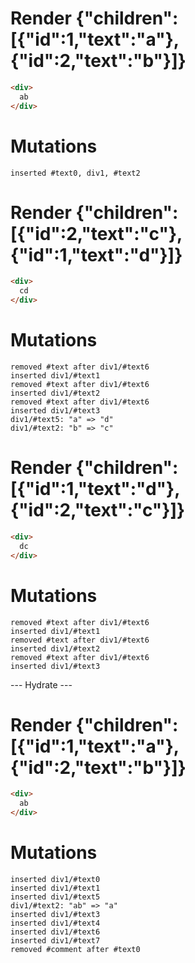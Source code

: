 # Render {"children":[{"id":1,"text":"a"},{"id":2,"text":"b"}]}
```html
<div>
  ab
</div>
```

# Mutations
```
inserted #text0, div1, #text2
```


# Render {"children":[{"id":2,"text":"c"},{"id":1,"text":"d"}]}
```html
<div>
  cd
</div>
```

# Mutations
```
removed #text after div1/#text6
inserted div1/#text1
removed #text after div1/#text6
inserted div1/#text2
removed #text after div1/#text6
inserted div1/#text3
div1/#text5: "a" => "d"
div1/#text2: "b" => "c"
```


# Render {"children":[{"id":1,"text":"d"},{"id":2,"text":"c"}]}
```html
<div>
  dc
</div>
```

# Mutations
```
removed #text after div1/#text6
inserted div1/#text1
removed #text after div1/#text6
inserted div1/#text2
removed #text after div1/#text6
inserted div1/#text3
```


--- Hydrate ---
# Render {"children":[{"id":1,"text":"a"},{"id":2,"text":"b"}]}
```html
<div>
  ab
</div>
```

# Mutations
```
inserted div1/#text0
inserted div1/#text1
inserted div1/#text5
div1/#text2: "ab" => "a"
inserted div1/#text3
inserted div1/#text4
inserted div1/#text6
inserted div1/#text7
removed #comment after #text0
```